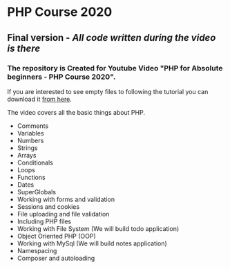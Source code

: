 # PHP Course 2020

## Final version - *All code written during the video is there*

### The repository is Created for Youtube Video "PHP for Absolute beginners - PHP Course 2020".

If you are interested to see empty files to following the tutorial you can download it [from here](https://github.com/thecodeholic/PHPCourse2020/tree/initial-version). 

The video covers all the basic things about PHP. 

 - Comments
 - Variables
 - Numbers
 - Strings
 - Arrays
 - Conditionals
 - Loops
 - Functions
 - Dates
 - SuperGlobals
 - Working with forms and validation
 - Sessions and cookies
 - File uploading and file validation
 - Including PHP files
 - Working with File System (We will build todo application)
 - Object Oriented PHP (OOP)
 - Working with MySql (We will build notes application)
 - Namespacing
 - Composer and autoloading
